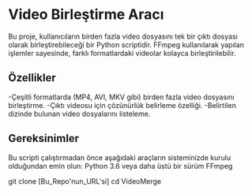 # Video Birleştirme Aracı
Bu proje, kullanıcıların birden fazla video dosyasını tek bir çıktı dosyası olarak birleştirebileceği bir Python scriptidir. FFmpeg kullanılarak yapılan işlemler sayesinde, farklı formatlardaki videolar kolayca birleştirilebilir.

## Özellikler
-Çeşitli formatlarda (MP4, AVI, MKV gibi) birden fazla video dosyasını birleştirme.
-Çıktı videosu için çözünürlük belirleme özelliği.
-Belirtilen dizinde bulunan video dosyalarını listeleme.


## Gereksinimler
Bu scripti çalıştırmadan önce aşağıdaki araçların sisteminizde kurulu olduğundan emin olun:
Python 3.6 veya daha üstü bir sürüm
FFmpeg

git clone [Bu_Repo'nun_URL'si]
cd VideoMerge
